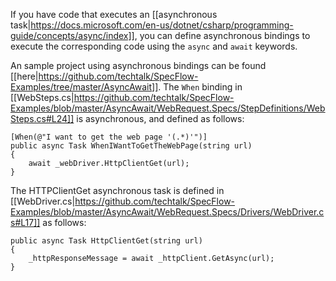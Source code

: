 If you have code that executes an [[asynchronous task|https://docs.microsoft.com/en-us/dotnet/csharp/programming-guide/concepts/async/index]], you can define asynchronous bindings to execute the corresponding code using the `async` and `await` keywords.

An sample project using asynchronous bindings can be found [[here|https://github.com/techtalk/SpecFlow-Examples/tree/master/AsyncAwait]]. The `When` binding in [[WebSteps.cs|https://github.com/techtalk/SpecFlow-Examples/blob/master/AsyncAwait/WebRequest.Specs/StepDefinitions/WebSteps.cs#L24]] is asynchronous, and defined as follows:



```
[When(@"I want to get the web page '(.*)'")]
public async Task WhenIWantToGetTheWebPage(string url)
{
    await _webDriver.HttpClientGet(url);
}
```

The HTTPClientGet asynchronous task is defined in [[WebDriver.cs|https://github.com/techtalk/SpecFlow-Examples/blob/master/AsyncAwait/WebRequest.Specs/Drivers/WebDriver.cs#L17]] as follows:

```
public async Task HttpClientGet(string url)
{
    _httpResponseMessage = await _httpClient.GetAsync(url);
}
```